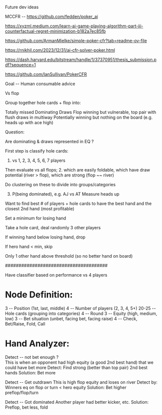 
Future dev ideas

MCCFR -- https://github.com/fedden/poker_ai

https://xyzml.medium.com/learn-ai-game-playing-algorithm-part-iii-counterfactual-regret-minimization-b182a7ec85fb

https://github.com/ArmanMielke/simple-poker-cfr?tab=readme-ov-file

https://rnikhil.com/2023/12/31/ai-cfr-solver-poker.html

https://dash.harvard.edu/bitstream/handle/1/37370951/thesis_submission.pdf?sequence=1

https://github.com/IanSullivan/PokerCFR

Goal -- Human consumable advice




Vs flop 


Group together hole cards + flop into:

Totally missed
Dominating
Draws
Flop winning but vulnerable, top pair with flush draws in multiway
Potentially winning but nothing on the board (e.g. heads up with ace high)

Question:

Are dominating & draws represented in EQ ? 

First step is classify hole cards:

1. vs 1, 2, 3, 4, 5, 6, 7 players

Then evaluate vs all flops;
2. which are easily foldable, which have draw potential (river > flop), which are strong (flop ~~ river)

Do clustering on these to divide into groups/categories

3.  P(being dominated), e.g. AJ vs AT
Measure heads up 


Want to find best # of players + hole cards to have the 
best hand and the closest 2nd hand (most profitable)

Set a minimum for losing hand

Take a hole card,
deal randomly 3 other players

If winning hand below losing hand, drop

If hero hand < min, skip

Only 1 other hand above threshold (so no better hand on board)



######################################

Have classifier based on performance vs 4 players

# Node Definition:

3 -- Position (1st, last, middle)
4 -- Number of players (2, 3, 4, 5+)
20-25 -- Hole cards (grouping into categories)
4 -- Round
3 -- Equity (high, medium, low)
3 -- Bet situation (unbet, facing bet, facing raise)
4 -- Check, Bet/Raise, Fold, Call

# Hand Analyzer:

Detect -- not bet enough ?  
This is when an opponent had high equity (a good 2nd best hand) that we could have bet more
Detect: Find strong (better than top pair) 2nd best hands
Solution: Bet more

Detect -- Get outdrawn
This is high flop equity and loses on river
Detect by: Winners eq on flop or turn < hero equity 
Solution: Bet higher preflop/flop/turn

Detect -- Got dominated 
Another player had better kicker, etc.
Solution: Preflop, bet less, fold



